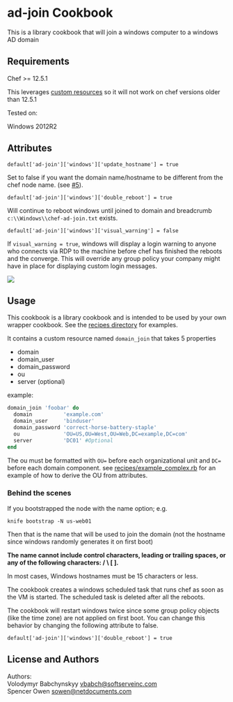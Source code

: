 ad-join Cookbook
============================

This is a library cookbook that will join a windows computer to a windows AD domain

## Requirements

Chef >= 12.5.1  

This leverages [custom resources](https://docs.chef.io/custom_resources.html) so it will not work on chef versions older than 12.5.1

Tested on:

Windows 2012R2  

## Attributes

    default['ad-join']['windows']['update_hostname'] = true
    
Set to false if you want the domain name/hostname to be different from the chef node name. (see [#5](https://github.com/NetDocuments/ad-join-cookbook/issues/5)).

    default['ad-join']['windows']['double_reboot'] = true

Will continue to reboot windows until joined to domain and breadcrumb `c:\\Windows\\chef-ad-join.txt` exists. 

    default['ad-join']['windows']['visual_warning'] = false

If `visual_warning = true`, windows will display a login warning to anyone who connects via RDP to the machine before chef has finished the reboots and the converge. This will override any group policy your company might have in place for displaying custom login messages. 

![](http://cl.ly/3l1I1n3X0q1G/Screenshot%202016-01-21%2012.49.45.png)

## Usage

This cookbook is a library cookbook and is intended to be used by your own wrapper cookbook. See the [recipes directory](./recipes) for examples. 

It contains a custom resource named `domain_join` that takes 5 properties

- domain
- domain_user
- domain_password
- ou
- server (optional)

example:  

```ruby
domain_join 'foobar' do
  domain          'example.com'
  domain_user     'binduser'
  domain_password 'correct-horse-battery-staple'
  ou              'OU=US,OU=West,OU=Web,DC=example,DC=com'
  server          'DC01' #Optional
end
```

The ou must be formatted with `OU=` before each organizational unit and `DC=` before each domain component. see [recipes/example_complex.rb](./recipes/example_complex.rb) for an example of how to derive the OU from attributes. 


### Behind the scenes

If you bootstrapped the node with the name option; e.g.

    knife bootstrap -N us-web01
    
Then that is the name that will be used to join the domain (not the hostname since windows randomly generates it on first boot)

**The name cannot include control characters, leading or trailing spaces, or any of the following characters: / \\ [ ].**

In most cases, Windows hostnames must be 15 characters or less. 

The cookbook creates a windows scheduled task that runs chef as soon as the VM is started. The scheduled task is deleted after all the reboots. 

The cookbook will restart windows twice since some group policy objects (like the time zone) are not applied on first boot. You can change this behavior by changing the following attribute to false. 

    default['ad-join']['windows']['double_reboot'] = true  


License and Authors
-------------------
Authors:  
Volodymyr Babchynskyy vbabch@softserveinc.com  
Spencer Owen sowen@netdocuments.com  
